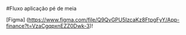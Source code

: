 #Fluxo aplicação pé de meia

[Figma] (https://www.figma.com/file/Q9QvGPU5IzcaKz8FtpgFyY/App-finance?t=VzaCgqpxnEZZ0Dwk-3)!